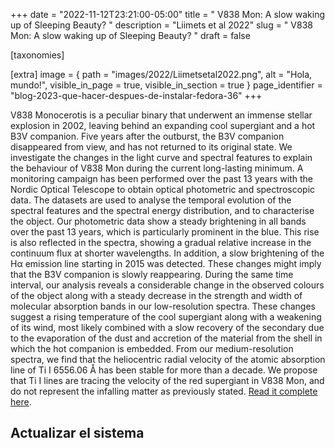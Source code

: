 +++
date = "2022-11-12T23:21:00-05:00"
title = "  V838 Mon: A slow waking up of Sleeping Beauty?  "
description = "Liimets et al 2022"
slug = " V838 Mon: A slow waking up of Sleeping Beauty? "
draft = false

[taxonomies]


[extra]
    image = { path = "images/2022/Liimetsetal2022.png", alt = "Hola, mundo!", visible_in_page = true, visible_in_section = true }
    page_identifier = "blog-2023-que-hacer-despues-de-instalar-fedora-36"
+++


V838 Monocerotis is a peculiar binary that underwent an immense stellar explosion in 2002, leaving behind an expanding cool supergiant and a hot B3V companion. Five years after the outburst, the B3V companion disappeared from view, and has not returned to its original state.
We investigate the changes in the light curve and spectral features to explain the behaviour of V838 Mon during the current long-lasting minimum.
A monitoring campaign has been performed over the past 13 years with the Nordic Optical Telescope to obtain optical photometric and spectroscopic data. The datasets are used to analyse the temporal evolution of the spectral features and the spectral energy distribution, and to characterise the object.
Our photometric data show a steady brightening in all bands over the past 13 years, which is particularly prominent in the blue. This rise is also reflected in the spectra, showing a gradual relative increase in the continuum flux at shorter wavelengths. In addition, a slow brightening of the Hα emission line starting in 2015 was detected. These changes might imply that the B3V companion is slowly reappearing. During the same time interval, our analysis reveals a considerable change in the observed colours of the object along with a steady decrease in the strength and width of molecular absorption bands in our low-resolution spectra. These changes suggest a rising temperature of the cool supergiant along with a weakening of its wind, most likely combined with a slow recovery of the secondary due to the evaporation of the dust and accretion of the material from the shell in which the hot companion is embedded. From our medium-resolution spectra, we find that the heliocentric radial velocity of the atomic absorption line of Ti I 6556.06 Å has been stable for more than a decade. We propose that Ti I lines are tracing the velocity of the red supergiant in V838 Mon, and do not represent the infalling matter as previously stated.  [Read it complete here](https://www.aanda.org/articles/aa/pdf/2023/02/aa42959-21.pdf).
<!-- more -->

## Actualizar el sistema
